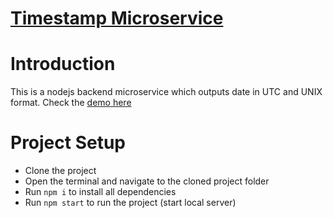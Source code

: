 
# [Timestamp Microservice](https://www.freecodecamp.org/learn/apis-and-microservices/apis-and-microservices-projects/timestamp-microservice)

# Introduction
This is a nodejs backend microservice which outputs date in UTC and UNIX format.
Check the [demo here](https://my-proj-timestamp.glitch.me/)

# Project Setup
- Clone the project
- Open the terminal and navigate to the cloned project folder
- Run ```npm i``` to install all dependencies
- Run ```npm start``` to run the project (start local server)
